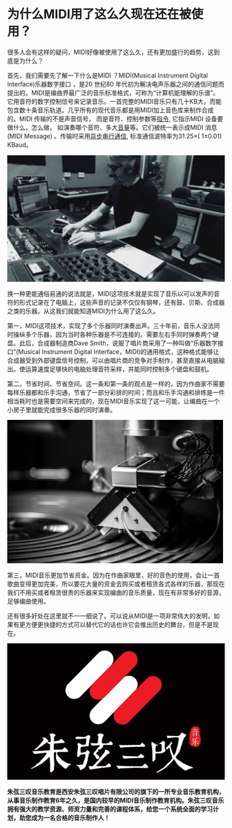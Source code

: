 # 为什么MIDI用了这么久现在还在被使用？





很多人会有这样的疑问，MIDI好像被使用了这么久，还有更加盛行的趋势，这到底是为什么？

首先，我们需要先了解一下什么是MIDI ？MIDI(Musical Instrument Digital Interface)乐器数字接口 ，是20 世纪80  年代初为解决电声乐器之间的通信问题而提出的。MIDI是编曲界最广泛的音乐标准格式，可称为“计算机能理解的乐谱”。它用音符的数字控制信号来记录音乐。一首完整的MIDI音乐只有几十KB大，而能包含数十条音乐轨道。几乎所有的现代音乐都是用MIDI加上音色库来制作合成的。MIDI 传输的不是声音信号， 而是音符、控制参数等[指令](https://link.zhihu.com/?target=https%3A//baike.baidu.com/item/%E6%8C%87%E4%BB%A4), 它指示MIDI 设备要做什么，怎么做， 如演奏哪个音符、多大[音量](https://link.zhihu.com/?target=https%3A//baike.baidu.com/item/%E9%9F%B3%E9%87%8F/4277506)等。它们被统一表示成MIDI 消息(MIDI Message) 。传输时采用[异步串行通信](https://link.zhihu.com/?target=https%3A//baike.baidu.com/item/%E5%BC%82%E6%AD%A5%E4%B8%B2%E8%A1%8C%E9%80%9A%E4%BF%A1), 标准通信波特率为31.25×( 1±0.01) KBaud。

![img](为什么MIDI用了这么久现在还在被使用？.assets/v2-eef73a500c91867488856ae89f597425_hd.jpg)

换一种更能通俗易通的说法就是，MIDI这项技术就是实现了音乐以可以发声的音符的形式记录在了电脑上，这些声音的记录不仅仅有钢琴，还有鼓、贝斯、合成器之类的乐器。从这我们就能知道MIDI为什么用了这么久。

第一，MIDI这项技术，实现了多个乐器同时演奏出声。三十年前，音乐人没法同时操纵多个乐器，因为当时各种乐器是不可连接的。需要左右手同时弹奏两个键盘。此后，合成器制造商Dave Smith，说服了唱片商采用了一种叫做“乐器数字接口”(Musical Instrument Digital  Interface，MIDI)的通用格式，这种格式能够让合成器受到外部键盘信号控制，可以由唱片商的竞争对手制作，甚至直接从电脑输出。使运算速度足够快的电脑处理音符采样，并能同时控制多个键盘和鼓机。

第二，节省时间、节省空间。这一条和第一条的观点是一样的，因为作曲家不需要每样乐器都和乐手沟通，节省了一部分彩排的时间；而且和乐手沟通和排练是一件相当耗时也是需要空间来完成的，现在MIDI音乐实现了这一可能，让编曲在一个小房子里就能完成很多乐器的同时演奏。

![img](为什么MIDI用了这么久现在还在被使用？.assets/v2-5c42f4a64e57583a9fb3e6336cc40751_hd.jpg)

第三，MIDI音乐更加节省资金。因为在作曲家眼里，好的音色的使用，会让一首歌曲变得更加完美，所以要花大量的资金去购买或者租赁各式各样的乐器，那现在我们不用买或者租赁很贵的乐器来实现编曲的音乐质量，现在有非常多好的音源，足够编曲使用。

 还有很多好处在这里就不一一细说了。可以说从MIDI是一项非常伟大的发明，如果有更方便更快捷的方式可以替代它的话也许它会推出历史的舞台，但是不是现在。

![img](为什么MIDI用了这么久现在还在被使用？.assets/v2-a9c30844c7c2c3a11d1ded34e59b9fc1_hd.jpg)

**朱弦三叹音乐教育是西安朱弦三叹唱片有限公司的旗下的一所专业音乐教育机构，从事音乐制作教育6年之久，是国内较早的MIDI音乐制作教育机构。朱弦三叹音乐拥有强大的教学资源、师资力量和完善的课程体系，给您一个系统全面的学习计划，助您成为一名合格的音乐制作人！**